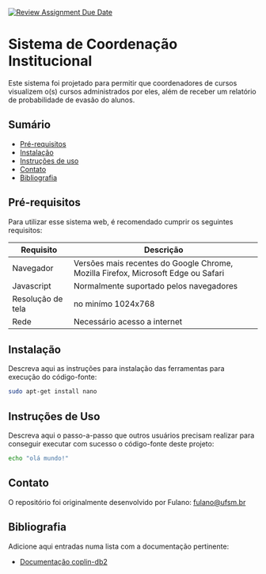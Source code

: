 [![Review Assignment Due Date](https://classroom.github.com/assets/deadline-readme-button-22041afd0340ce965d47ae6ef1cefeee28c7c493a6346c4f15d667ab976d596c.svg)](https://classroom.github.com/a/agg6sSBC)

# Sistema de Coordenação Institucional

Este sistema foi projetado para permitir que coordenadores de cursos visualizem o(s) cursos
administrados por eles, além de receber um relatório de probabilidade de evasão do alunos.

## Sumário

* [Pré-requisitos](#pré-requisitos)
* [Instalação](#instalação)
* [Instruções de uso](#instruções-de-uso)
* [Contato](#contato)
* [Bibliografia](#bibliografia)

## Pré-requisitos

Para utilizar esse sistema web, é recomendado cumprir os seguintes requisitos:

| Requisito         | Descrição                                                                         |
|-------------------|-----------------------------------------------------------------------------------|
| Navegador         | Versões mais recentes do Google Chrome, Mozilla Firefox, Microsoft Edge ou Safari |
| Javascript        | Normalmente suportado pelos navegadores                                           |
| Resolução de tela | no minímo 1024x768                                                                |
| Rede              | Necessário acesso a internet                                                      |

## Instalação

Descreva aqui as instruções para instalação das ferramentas para execução do código-fonte:

```bash
sudo apt-get install nano
```

## Instruções de Uso

Descreva aqui o passo-a-passo que outros usuários precisam realizar para conseguir executar com sucesso o código-fonte
deste projeto:

```bash
echo "olá mundo!"
```

## Contato

O repositório foi originalmente desenvolvido por Fulano: [fulano@ufsm.br]()

## Bibliografia

Adicione aqui entradas numa lista com a documentação pertinente:

* [Documentação coplin-db2](https://pypi.org/project/coplin-db2/)